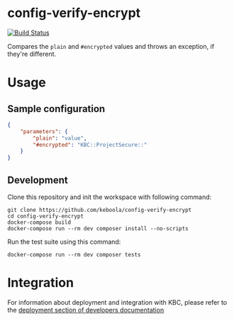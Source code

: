 # config-verify-encrypt

[![Build Status](https://travis-ci.org/keboola/config-verify-encrypt.svg?branch=master)](https://travis-ci.org/keboola/config-verify-encrypt)

Compares the `plain` and `#encrypted` values and throws an exception, if they're different.

# Usage

## Sample configuration

```json
{
    "parameters": {
        "plain": "value",
        "#encrypted": "KBC::ProjectSecure::"
    }
}
```

## Development

Clone this repository and init the workspace with following command:

```
git clone https://github.com/keboola/config-verify-encrypt
cd config-verify-encrypt
docker-compose build
docker-compose run --rm dev composer install --no-scripts
```

Run the test suite using this command:

```
docker-compose run --rm dev composer tests
```

# Integration

For information about deployment and integration with KBC, please refer to the [deployment section of developers documentation](https://developers.keboola.com/extend/component/deployment/)
